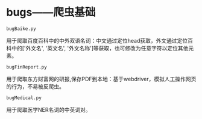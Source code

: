 # bugs——爬虫基础

```
bugBaike.py
```
用于爬取百度百科中的中外双语名词：中文通过定位head获取，外文通过定位百科中的['外文名', '英文名', '外文名称']等获取，也可修改为任意字符以定位其他元素。

```
bugFinReport.py
```
用于爬取东方财富网的研报,保存PDF到本地：基于webdriver，模拟人工操作网页的行为，不易被反爬虫。

```
bugMedical.py
```
用于爬取医学NER名词的中英词对。
